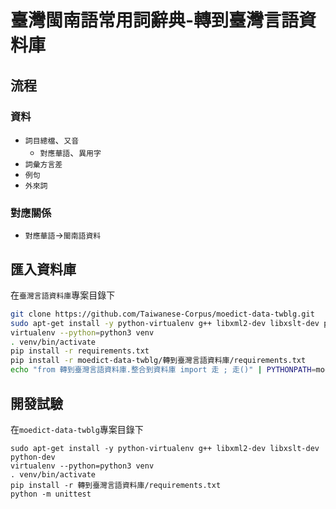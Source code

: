 # 臺灣閩南語常用詞辭典-轉到臺灣言語資料庫

## 流程

### 資料
* `詞目總檔`、`又音`
  * `對應華語`、`異用字`
* `詞彙方言差`
* `例句`
* `外來詞`

### 對應關係
* `對應華語`→`閩南語資料`


## 匯入資料庫
在`臺灣言語資料庫`專案目錄下
```bash
git clone https://github.com/Taiwanese-Corpus/moedict-data-twblg.git
sudo apt-get install -y python-virtualenv g++ libxml2-dev libxslt-dev python-dev
virtualenv --python=python3 venv
. venv/bin/activate
pip install -r requirements.txt
pip install -r moedict-data-twblg/轉到臺灣言語資料庫/requirements.txt
echo "from 轉到臺灣言語資料庫.整合到資料庫 import 走 ; 走()" | PYTHONPATH=moedict-data-twblg python manage.py shell
```

## 開發試驗
在`moedict-data-twblg`專案目錄下
```
sudo apt-get install -y python-virtualenv g++ libxml2-dev libxslt-dev python-dev
virtualenv --python=python3 venv
. venv/bin/activate
pip install -r 轉到臺灣言語資料庫/requirements.txt
python -m unittest 
```

